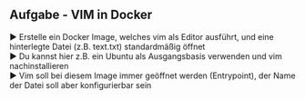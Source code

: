 ## Aufgabe - VIM in Docker

► Erstelle ein Docker Image, welches vim als Editor ausführt, und
eine hinterlegte Datei (z.B. text.txt) standardmäßig öffnet  
► Du kannst hier z.B. ein Ubuntu als Ausgangsbasis verwenden
und vim nachinstallieren  
► Vim soll bei diesem Image immer geöffnet werden (Entrypoint),
der Name der Datei soll aber konfigurierbar sein

